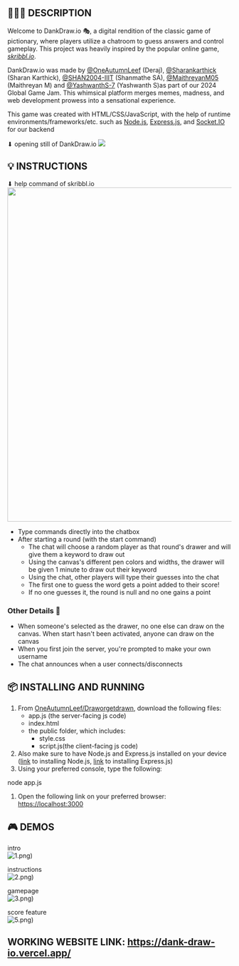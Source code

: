 ## 👩🏻‍💻 DESCRIPTION
Welcome to DankDraw.io 🎭, a digital rendition of the classic game of pictionary, where players utilize a chatroom to guess answers and control gameplay. This project was heavily inspired by the popular online game, [*skribbl.io*](https://skribbl.io/).

DankDraw.io was made by [@OneAutumnLeef](https://github.com/OneAutumnLeef) (Deraj), [@Sharankarthick](https://github.com/Sharankarthick) (Sharan Karthick), [@SHAN2004-IIIT](https://github.com/SHAN2004-IIIT) (Shanmathe SA), [@MaithreyanM05](https://github.com/MaithreyanM05) (Maithreyan M) and [@YashwanthS-7](https://github.com/YashwanthS-7) (Yashwanth S)as part of our 2024 Global Game Jam. This whimsical platform merges memes, madness, and web development prowess into a sensational experience.

This game was created with HTML/CSS/JavaScript, with the help of runtime environments/frameworks/etc. such as [Node.js](https://nodejs.org/en), [Express.js](https://expressjs.com/), and [Socket.IO](https://socket.io/) for our backend

⬇ opening still of DankDraw.io
![]([1.png](https://media.discordapp.net/attachments/806169904403185684/1201125927665532980/1.png?ex=65c8aeb0&is=65b639b0&hm=b9c4135a98432ae8628cf7dfcfe147260fe2e8e79a80aa416adf393ab9264226&=&format=webp&quality=lossless&width=625&height=346))

## 💡 INSTRUCTIONS 
⬇ help command of skribbl.io
<br>
<img src="./visuals/help.png" height=750>
* Type commands directly into the chatbox
* After starting a round (with the start command)
  * The chat will choose a random player as that round's drawer and will give them a keyword to draw out
  * Using the canvas's different pen colors and widths, the drawer will be given 1 minute to draw out their keyword
  * Using the chat, other players will type their guesses into the chat
  * The first one to guess the word gets a point added to their score!
  * If no one guesses it, the round is null and no one gains a point
 
### Other Details 🌟
* When someone's selected as the drawer, no one else can draw on the canvas. When start hasn't been activated, anyone can draw on the canvas
* When you first join the server, you're prompted to make your own username
* The chat announces when a user connects/disconnects
 
##  📦 INSTALLING AND RUNNING 
1. From [OneAutumnLeef/Draworgetdrawn](https://github.com/OneAutumnLeef/Draworgetdrawn), download the following files:
    * app.js (the server-facing js code)
    * index.html
    * the public folder, which includes:
        * style.css
        * script.js(the client-facing js code)
2. Also make sure to have Node.js and Express.js installed on your device ([link](https://nodejs.org/en/download/current) to installing Node.js, [link](https://expressjs.com/en/starter/installing.html) to installing Express.js)
3. Using your preferred console, type the following:

node app.js

1. Open the following link on your preferred browser: [https://localhost:3000](https://localhost:3000)

## 🎮 DEMOS 
intro
<br>
![1.png](https://media.discordapp.net/attachments/806169904403185684/1201125927665532980/1.png?ex=65c8aeb0&is=65b639b0&hm=b9c4135a98432ae8628cf7dfcfe147260fe2e8e79a80aa416adf393ab9264226&=&format=webp&quality=lossless&width=625&height=346))

instructions
<br>
![2.png](https://media.discordapp.net/attachments/806169904403185684/1201125926847643739/2.png?ex=65c8aeb0&is=65b639b0&hm=b9e4f6949b62c5688726693ad480e901be440d8b9d94781b3cefffdd2bcdac42&=&format=webp&quality=lossless&width=625&height=347))

gamepage
<br>
![3.png](https://media.discordapp.net/attachments/806169904403185684/1201125927418085496/4.png?ex=65c8aeb0&is=65b639b0&hm=98cca04a17a71b61b34224395154571c82591a49ec2655dcef2f801acf6643a2&=&format=webp&quality=lossless&width=625&height=348))

score feature
<br>
![5.png](https://media.discordapp.net/attachments/806169904403185684/1201125927170625656/5.png?ex=65c8aeb0&is=65b639b0&hm=e6d3e54c28bc5ea36103f9fe7a382716d19f2d7187db022443eb92db4cbfcddf&=&format=webp&quality=lossless&width=566&height=1001))


## WORKING WEBSITE LINK: https://dank-draw-io.vercel.app/
